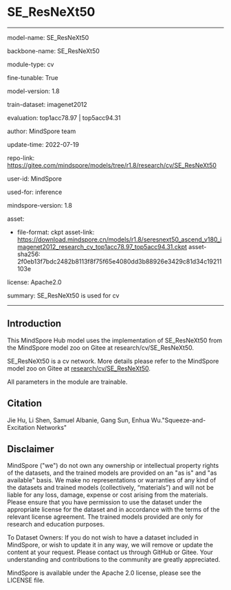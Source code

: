 # SE_ResNeXt50

---

model-name: SE_ResNeXt50

backbone-name: SE_ResNeXt50

module-type: cv

fine-tunable: True

model-version: 1.8

train-dataset: imagenet2012

evaluation: top1acc78.97 | top5acc94.31

author: MindSpore team

update-time: 2022-07-19

repo-link: <https://gitee.com/mindspore/models/tree/r1.8/research/cv/SE_ResNeXt50>

user-id: MindSpore

used-for: inference

mindspore-version: 1.8

asset:

-
    file-format: ckpt
    asset-link: <https://download.mindspore.cn/models/r1.8/seresnext50_ascend_v180_imagenet2012_research_cv_top1acc78.97_top5acc94.31.ckpt>
    asset-sha256: 2f0eb13f7bdc2482b8113f8f75f65e4080dd3b88926e3429c81d34c19211103e

license: Apache2.0

summary: SE_ResNeXt50 is used for cv

---

## Introduction

This MindSpore Hub model uses the implementation of SE_ResNeXt50 from the MindSpore model zoo on Gitee at research/cv/SE_ResNeXt50.

SE_ResNeXt50 is a cv network. More details please refer to the MindSpore model zoo on Gitee at [research/cv/SE_ResNeXt50](https://gitee.com/mindspore/models/blob/r1.8/research/cv/SE_ResNeXt50/README_CN.md).

All parameters in the module are trainable.

## Citation

Jie Hu, Li Shen, Samuel Albanie, Gang Sun, Enhua Wu."Squeeze-and-Excitation Networks"

## Disclaimer

MindSpore ("we") do not own any ownership or intellectual property rights of the datasets, and the trained models are provided on an "as is" and "as available" basis. We make no representations or warranties of any kind of the datasets and trained models (collectively, “materials”) and will not be liable for any loss, damage, expense or cost arising from the materials. Please ensure that you have permission to use the dataset under the appropriate license for the dataset and in accordance with the terms of the relevant license agreement. The trained models provided are only for research and education purposes.

To Dataset Owners: If you do not wish to have a dataset included in MindSpore, or wish to update it in any way, we will remove or update the content at your request. Please contact us through GitHub or Gitee. Your understanding and contributions to the community are greatly appreciated.

MindSpore is available under the Apache 2.0 license, please see the LICENSE file.
